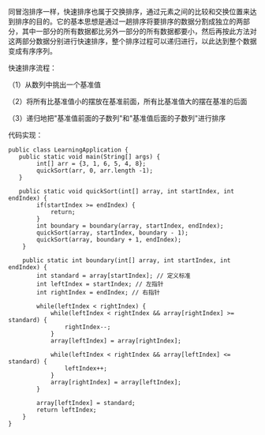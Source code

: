 同冒泡排序一样，快速排序也属于交换排序，通过元素之间的比较和交换位置来达到排序的目的。它的基本思想是通过一趟排序将要排序的数据分割成独立的两部分，其中一部分的所有数据都比另外一部分的所有数据都要小，然后再按此方法对这两部分数据分别进行快速排序，整个排序过程可以递归进行，以此达到整个数据变成有序序列。

快速排序流程：

（1）从数列中挑出一个基准值

（2）将所有比基准值小的摆放在基准前面，所有比基准值大的摆在基准的后面

（3）递归地把"基准值前面的子数列"和"基准值后面的子数列"进行排序

代码实现：
```
public class LearningApplication {
   public static void main(String[] args) {
        int[] arr = {3, 1, 6, 5, 4, 8};
        quickSort(arr, 0, arr.length -1);
   }
   
   public static void quickSort(int[] array, int startIndex, int endIndex) {
        if(startIndex >= endIndex) {
            return;
        }
        int boundary = boundary(array, startIndex, endIndex);
        quickSort(array, startIndex, boundary - 1);
        quickSort(array, boundary + 1, endIndex);
    }
    
    public static int boundary(int[] array, int startIndex, int endIndex) {
        int standard = array[startIndex]; // 定义标准
        int leftIndex = startIndex; // 左指针
        int rightIndex = endIndex; // 右指针

        while(leftIndex < rightIndex) {
            while(leftIndex < rightIndex && array[rightIndex] >= standard) {
                rightIndex--;
            }
            array[leftIndex] = array[rightIndex];

            while(leftIndex < rightIndex && array[leftIndex] <= standard) {
                leftIndex++;
            }
            array[rightIndex] = array[leftIndex];
        }

        array[leftIndex] = standard;
        return leftIndex;
    }
}
```
